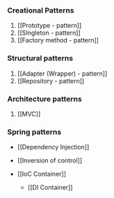 

### Creational Patterns

1. [[Prototype - pattern]]
2. [[SIngleton - pattern]]
3. [[Factory method - pattern]]


### Structural patterns

1. [[Adapter (Wrapper) - pattern]]
2. [[Repository - pattern]]
### Architecture patterns

1. [[MVC]]


### Spring patterns

- [[Dependency Injection]]
- [[Inversion of control]]

- [[IoC Container]]
	- [[DI Container]]